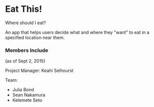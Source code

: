 # Eat This!
Where should I eat?

An app that helps users decide what and where they "want" to eat in a specified location near them. 

### Members Include
(as of Sept 2, 2015)

Project Manager: Keahi Selhourst

Team: 
  - Julia Bond
  - Sean Nakamura
  - Kelemete Seto
